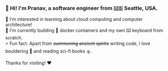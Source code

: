 ### :wave: Hi! I'm Pranav, a software engineer from :us: Seattle, USA. 
:book: I'm interested in learning about cloud computing and computer architecture!<br>
:hammer: I'm currently building :whale2: docker containers and my own :keyboard: keyboard from scratch.<br>
:zap: Fun fact: Apart from ~~summoning ancient spirits~~ writing code, I love bouldering :climbing: and reading sci-fi books :flying_saucer:.

Thanks for visiting! :heart:
